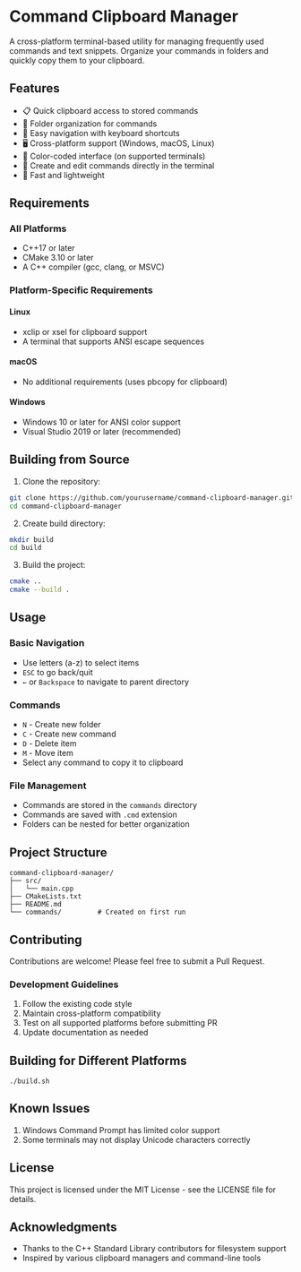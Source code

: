 # Command Clipboard Manager

A cross-platform terminal-based utility for managing frequently used commands and text snippets. Organize your commands in folders and quickly copy them to your clipboard.

## Features

- 📋 Quick clipboard access to stored commands
- 📁 Folder organization for commands
- 🎯 Easy navigation with keyboard shortcuts
- 🖥️ Cross-platform support (Windows, macOS, Linux)
- 🎨 Color-coded interface (on supported terminals)
- 📝 Create and edit commands directly in the terminal
- 🚀 Fast and lightweight

## Requirements

### All Platforms
- C++17 or later
- CMake 3.10 or later
- A C++ compiler (gcc, clang, or MSVC)

### Platform-Specific Requirements

#### Linux
- xclip or xsel for clipboard support
- A terminal that supports ANSI escape sequences

#### macOS
- No additional requirements (uses pbcopy for clipboard)

#### Windows
- Windows 10 or later for ANSI color support
- Visual Studio 2019 or later (recommended)

## Building from Source

1. Clone the repository:
```bash
git clone https://github.com/yourusername/command-clipboard-manager.git
cd command-clipboard-manager
```

2. Create build directory:
```bash
mkdir build
cd build
```

3. Build the project:
```bash
cmake ..
cmake --build .
```

## Usage

### Basic Navigation
- Use letters (a-z) to select items
- `ESC` to go back/quit
- `←` or `Backspace` to navigate to parent directory

### Commands
- `N` - Create new folder
- `C` - Create new command
- `D` - Delete item
- `M` - Move item
- Select any command to copy it to clipboard

### File Management
- Commands are stored in the `commands` directory
- Commands are saved with `.cmd` extension
- Folders can be nested for better organization

## Project Structure

```
command-clipboard-manager/
├── src/
│   └── main.cpp
├── CMakeLists.txt
├── README.md
└── commands/         # Created on first run
```

## Contributing

Contributions are welcome! Please feel free to submit a Pull Request.

### Development Guidelines
1. Follow the existing code style
2. Maintain cross-platform compatibility
3. Test on all supported platforms before submitting PR
4. Update documentation as needed

## Building for Different Platforms

`./build.sh`

## Known Issues

1. Windows Command Prompt has limited color support
2. Some terminals may not display Unicode characters correctly

## License

This project is licensed under the MIT License - see the LICENSE file for details.

## Acknowledgments

- Thanks to the C++ Standard Library contributors for filesystem support
- Inspired by various clipboard managers and command-line tools
